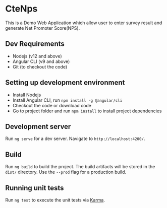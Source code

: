 # CteNps
This is a Demo Web Application which allow user to enter survey result and generate Net Promoter Score(NPS).

## Dev Requirements
 - Nodejs (v12 and above)
 - Angular CLI (v9 and above)
 - Git (to checkout the code)
 
## Setting up development environment
- Install Nodejs
- Install Angular CLI, run `npm install -g @angular/cli`
- Checkout the code or download code
- Go to project folder and run `npm install` to install project dependencies

## Development server

Run `ng serve` for a dev server. Navigate to `http://localhost:4200/`.

## Build

Run `ng build` to build the project. The build artifacts will be stored in the `dist/` directory. Use the `--prod` flag for a production build.

## Running unit tests

Run `ng test` to execute the unit tests via [Karma](https://karma-runner.github.io).
